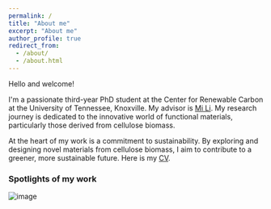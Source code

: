 ```yaml
---
permalink: /
title: "About me"
excerpt: "About me"
author_profile: true
redirect_from: 
  - /about/
  - /about.html
---
```


      
Hello and welcome! 

I'm a passionate third-year PhD student at the Center for Renewable Carbon at the University of Tennessee, Knoxville. My advisor is [Mi Li](https://mili.utk.edu/). My research journey is dedicated to the innovative world of functional materials, particularly those derived from cellulose biomass.

At the heart of my work is a commitment to sustainability. By exploring and designing novel materials from cellulose biomass, I aim to contribute to a greener, more sustainable future. Here is my [CV](https://kailongzh.github.io/files/CV.pdf).


### Spotlights of my work
![image](https://kailongzh.github.io/images/research_overview.png)
